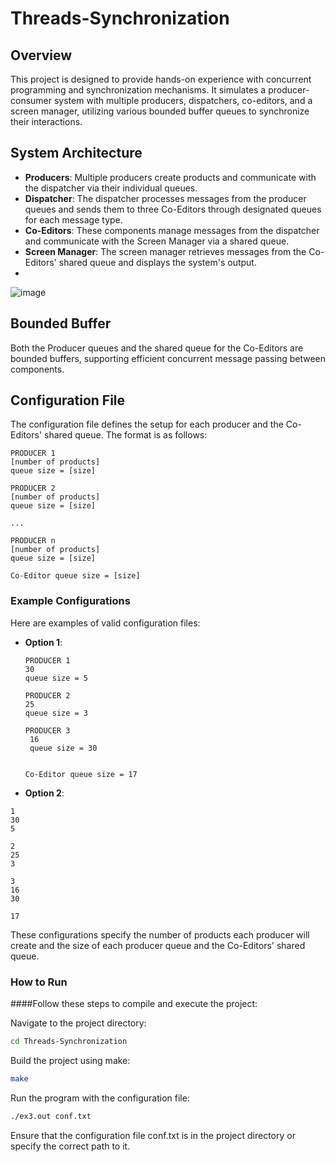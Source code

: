 # Threads-Synchronization

## Overview
This project is designed to provide hands-on experience with concurrent programming and synchronization mechanisms. It simulates a producer-consumer system with multiple producers, dispatchers, co-editors, and a screen manager, utilizing various bounded buffer queues to synchronize their interactions.

## System Architecture
- **Producers**: Multiple producers create products and communicate with the dispatcher via their individual queues.
- **Dispatcher**: The dispatcher processes messages from the producer queues and sends them to three Co-Editors through designated queues for each message type.
- **Co-Editors**: These components manage messages from the dispatcher and communicate with the Screen Manager via a shared queue.
- **Screen Manager**: The screen manager retrieves messages from the Co-Editors' shared queue and displays the system's output.
- 
![image](https://github.com/user-attachments/assets/c4d5aaec-1c3b-4bf5-999e-a0e38f086454)

## Bounded Buffer
Both the Producer queues and the shared queue for the Co-Editors are bounded buffers, supporting efficient concurrent message passing between components.

## Configuration File
The configuration file defines the setup for each producer and the Co-Editors' shared queue. The format is as follows:

```plaintext
PRODUCER 1
[number of products]
queue size = [size]

PRODUCER 2
[number of products]
queue size = [size]

...

PRODUCER n
[number of products]
queue size = [size]

Co-Editor queue size = [size]
```

### Example Configurations
Here are examples of valid configuration files:

- **Option 1**:
  ```plaintext
  PRODUCER 1
  30
  queue size = 5
  
  PRODUCER 2
  25
  queue size = 3
  
  PRODUCER 3
   16
   queue size = 30

  
  Co-Editor queue size = 17
  ```

  

- **Option 2**:
 ```plaintext
 1
 30
 5

 2
 25
 3

 3
 16
 30

 17
```

These configurations specify the number of products each producer will create and the size of each producer queue and the Co-Editors' shared queue.

### How to Run
####Follow these steps to compile and execute the project:

Navigate to the project directory:

```bash
cd Threads-Synchronization
```
Build the project using make:

```bash
make
```
Run the program with the configuration file:

```bash
./ex3.out conf.txt
```

Ensure that the configuration file conf.txt is in the project directory or specify the correct path to it.

